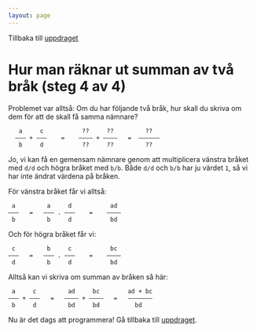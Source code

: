 ```yaml
---
layout: page
---
```


Tillbaka till [uppdraget](README.md)

Hur man räknar ut summan av två bråk (steg 4 av 4)
==================================================

Problemet var alltså: Om du har följande två bråk, hur skall du skriva om dem för att de skall få samma nämnare?

       a     c           ??     ??         ??
      ––– + –––    =    –––– + ––––   =  ––––––
       b     d           ??     ??         ??

Jo, vi kan få en gemensam nämnare genom att multiplicera vänstra bråket med `d/d` och högra bråket med `b/b`. Både `d/d` och `b/b` har ju värdet `1`, så vi har inte ändrat värdena på bråken.

För vänstra bråket får vi alltså:

     a         a     d           ad
    –––   =   ––– . –––    =    ––––
     b         b     d           bd

Och för högra bråket får vi:

     c         b     c           bc
    –––   =   ––– . –––    =    ––––
     d         b     d           bd

Alltså kan vi skriva om summan av bråken så här:

     a     c         ad     bc        ad + bc
    ––– + –––   =   –––– + ––––   =   –––––––
     b     d         bd     bd          bd

Nu är det dags att programmera! Gå tillbaka till [uppdraget](README.md).
